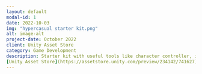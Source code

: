```yaml
---
layout: default
modal-id: 1
date: 2022-10-03
img: "hypercasual starter kit.png"
alt: image-alt
project-date: October 2022
client: Unity Asset Store
category: Game Development
description: Starter kit with useful tools like character controller, item modifier, inventory, save system and more...
[Unity Asset Store](https://assetstore.unity.com/preview/234142/741627)
---
```

